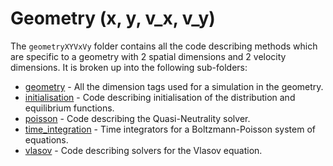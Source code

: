 # Geometry (x, y, v\_x, v\_y)

The `geometryXYVxVy` folder contains all the code describing methods which are specific to a geometry with 2 spatial dimensions and 2 velocity dimensions. It is broken up into the following sub-folders:

- [geometry](./geometry/README.md) - All the dimension tags used for a simulation in the geometry.
- [initialisation](./initialisation/README.md) - Code describing initialisation of the distribution and equilibrium functions.
- [poisson](./poisson/README.md) - Code describing the Quasi-Neutrality solver.
- [time\_integration](./time_integration/README.md) - Time integrators for a Boltzmann-Poisson system of equations.
- [vlasov](./vlasov/README.md) - Code describing solvers for the Vlasov equation.


